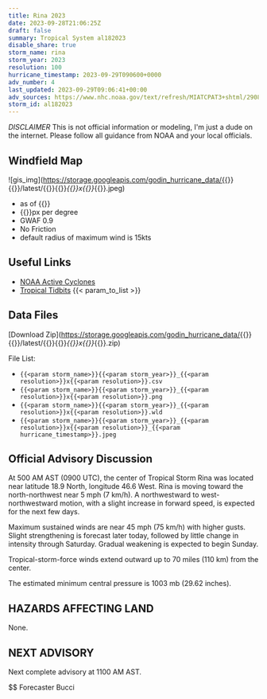 ```yaml
---
title: Rina 2023
date: 2023-09-28T21:06:25Z
draft: false
summary: Tropical System al182023
disable_share: true
storm_name: rina
storm_year: 2023
resolution: 100
hurricane_timestamp: 2023-09-29T090600+0000
adv_number: 4
last_updated: 2023-09-29T09:06:41+00:00
adv_sources: https://www.nhc.noaa.gov/text/refresh/MIATCPAT3+shtml/290837.shtml;https://www.nhc.noaa.gov/refresh/graphics_at3+shtml/084130.shtml?cone
storm_id: al182023
---
```

*DISCLAIMER* This is not official information or modeling, I'm just a dude on the internet.  Please follow all guidance from NOAA and your local officials.

## Windfield Map
![gis_img](https://storage.googleapis.com/godin_hurricane_data/{{<param storm_name>}}{{<param storm_year>}}/latest/{{<param storm_name>}}{{<param storm_year>}}_{{<param resolution>}}x{{<param resolution>}}_{{<param hurricane_timestamp>}}.jpeg)

- as of {{<param last_updated>}}
- {{<param resolution>}}px per degree
- GWAF 0.9
- No Friction
- default radius of maximum wind is 15kts

## Useful Links
- [NOAA Active Cyclones](https://www.nhc.noaa.gov/)
- [Tropical Tidbits](https://www.tropicaltidbits.com/storminfo/)
{{< param_to_list >}}

## Data Files
[Download Zip](https://storage.googleapis.com/godin_hurricane_data/{{<param storm_name>}}{{<param storm_year>}}/latest/{{<param storm_name>}}{{<param storm_year>}}_{{<param resolution>}}x{{<param resolution>}}_{{<param hurricane_timestamp>}}.zip)

File List:
- `{{<param storm_name>}}{{<param storm_year>}}_{{<param resolution>}}x{{<param resolution>}}.csv`
- `{{<param storm_name>}}{{<param storm_year>}}_{{<param resolution>}}x{{<param resolution>}}.png`
- `{{<param storm_name>}}{{<param storm_year>}}_{{<param resolution>}}x{{<param resolution>}}.wld`
- `{{<param storm_name>}}{{<param storm_year>}}_{{<param resolution>}}x{{<param resolution>}}_{{<param hurricane_timestamp>}}.jpeg`


## Official Advisory Discussion
At 500 AM AST (0900 UTC), the center of Tropical Storm Rina was 
located near latitude 18.9 North, longitude 46.6 West. Rina is 
moving toward the north-northwest near 5 mph (7 km/h). A 
northwestward to west-northwestward motion, with a slight increase 
in forward speed, is expected for the next few days.
 
Maximum sustained winds are near 45 mph (75 km/h) with higher gusts. 
Slight strengthening is forecast later today, followed by little 
change in intensity through Saturday.  Gradual weakening is expected 
to begin Sunday.
 
Tropical-storm-force winds extend outward up to 70 miles (110 km)
from the center.
 
The estimated minimum central pressure is 1003 mb (29.62 inches).
 
 
HAZARDS AFFECTING LAND
----------------------
None.
 
 
NEXT ADVISORY
-------------
Next complete advisory at 1100 AM AST.
 
$$
Forecaster Bucci